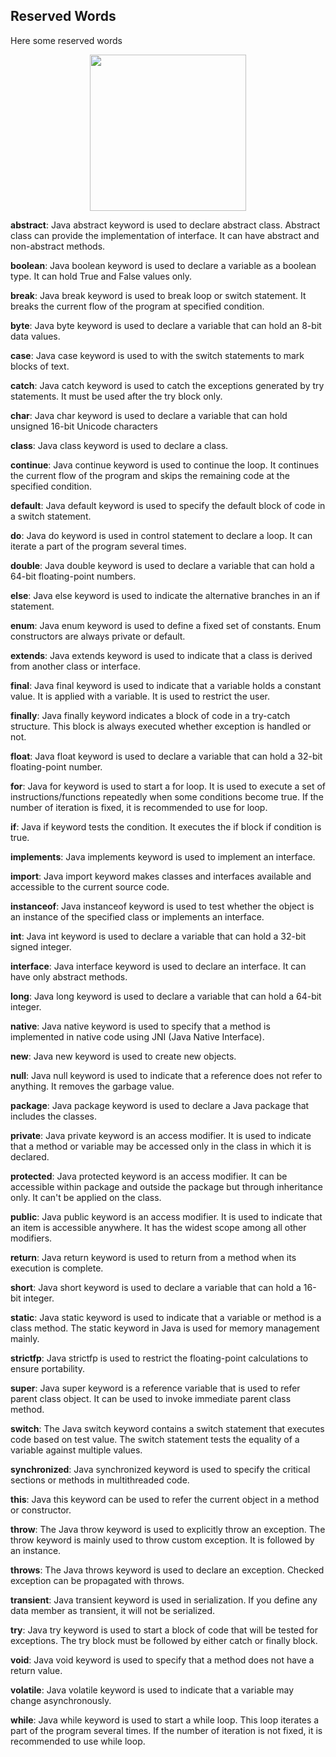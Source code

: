 ## Reserved Words

Here some reserved words

<p align="center">
<img height="250" src="https://user-images.githubusercontent.com/13514156/120519814-b1c73580-c398-11eb-982e-3b10162250b5.jpeg">
</p>

**abstract**: Java abstract keyword is used to declare abstract class. Abstract class can provide the implementation of interface. It can have abstract and non-abstract methods. 

**boolean**: Java boolean keyword is used to declare a variable as a boolean type. It can hold True and False values only.

**break**: Java break keyword is used to break loop or switch statement. It breaks the current flow of the program at specified condition.

**byte**: Java byte keyword is used to declare a variable that can hold an 8-bit data values.

**case**: Java case keyword is used to with the switch statements to mark blocks of text.

**catch**: Java catch keyword is used to catch the exceptions generated by try statements. It must be used after the try block only.

**char**: Java char keyword is used to declare a variable that can hold unsigned 16-bit Unicode characters

**class**: Java class keyword is used to declare a class.

**continue**: Java continue keyword is used to continue the loop. It continues the current flow of the program and skips the remaining code at the specified condition.

**default**: Java default keyword is used to specify the default block of code in a switch statement.

**do**: Java do keyword is used in control statement to declare a loop. It can iterate a part of the program several times.

**double**: Java double keyword is used to declare a variable that can hold a 64-bit floating-point numbers.

**else**: Java else keyword is used to indicate the alternative branches in an if statement.

**enum**: Java enum keyword is used to define a fixed set of constants. Enum constructors are always private or default.

**extends**: Java extends keyword is used to indicate that a class is derived from another class or interface.

**final**: Java final keyword is used to indicate that a variable holds a constant value. It is applied with a variable. It is used to restrict the user.

**finally**: Java finally keyword indicates a block of code in a try-catch structure. This block is always executed whether exception is handled or not.

**float**: Java float keyword is used to declare a variable that can hold a 32-bit floating-point number.

**for**: Java for keyword is used to start a for loop. It is used to execute a set of instructions/functions repeatedly when some conditions become true. If the number of iteration is fixed, it is recommended to use for loop.

**if**: Java if keyword tests the condition. It executes the if block if condition is true.

**implements**: Java implements keyword is used to implement an interface.

**import**: Java import keyword makes classes and interfaces available and accessible to the current source code.

**instanceof**: Java instanceof keyword is used to test whether the object is an instance of the specified class or implements an interface.

**int**: Java int keyword is used to declare a variable that can hold a 32-bit signed integer.

**interface**: Java interface keyword is used to declare an interface. It can have only abstract methods.

**long**: Java long keyword is used to declare a variable that can hold a 64-bit integer.

**native**: Java native keyword is used to specify that a method is implemented in native code using JNI (Java Native Interface).

**new**: Java new keyword is used to create new objects.

**null**: Java null keyword is used to indicate that a reference does not refer to anything. It removes the garbage value.

**package**: Java package keyword is used to declare a Java package that includes the classes.

**private**: Java private keyword is an access modifier. It is used to indicate that a method or variable may be accessed only in the class in which it is declared.

**protected**: Java protected keyword is an access modifier. It can be accessible within package and outside the package but through inheritance only. It can't be applied on the class.

**public**: Java public keyword is an access modifier. It is used to indicate that an item is accessible anywhere. It has the widest scope among all other modifiers.

**return**: Java return keyword is used to return from a method when its execution is complete.

**short**: Java short keyword is used to declare a variable that can hold a 16-bit integer.

**static**: Java static keyword is used to indicate that a variable or method is a class method. The static keyword in Java is used for memory management mainly.

**strictfp**: Java strictfp is used to restrict the floating-point calculations to ensure portability.

**super**: Java super keyword is a reference variable that is used to refer parent class object. It can be used to invoke immediate parent class method.

**switch**: The Java switch keyword contains a switch statement that executes code based on test value. The switch statement tests the equality of a variable against multiple values.

**synchronized**: Java synchronized keyword is used to specify the critical sections or methods in multithreaded code.

**this**: Java this keyword can be used to refer the current object in a method or constructor.

**throw**: The Java throw keyword is used to explicitly throw an exception. The throw keyword is mainly used to throw custom exception. It is followed by an instance.

**throws**: The Java throws keyword is used to declare an exception. Checked exception can be propagated with throws.

**transient**: Java transient keyword is used in serialization. If you define any data member as transient, it will not be serialized.

**try**: Java try keyword is used to start a block of code that will be tested for exceptions. The try block must be followed by either catch or finally block.

**void**: Java void keyword is used to specify that a method does not have a return value.

**volatile**: Java volatile keyword is used to indicate that a variable may change asynchronously.

**while**: Java while keyword is used to start a while loop. This loop iterates a part of the program several times. If the number of iteration is not fixed, it is recommended to use while loop.

